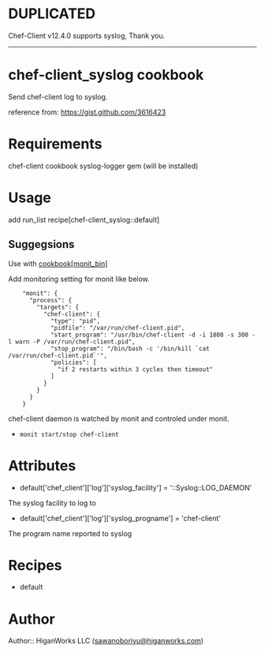# DUPLICATED

Chef-Client v12.4.0 supports syslog, Thank you.

----

# chef-client_syslog cookbook

Send chef-client log to syslog.

reference from: https://gist.github.com/3616423

# Requirements

chef-client cookbook
syslog-logger gem (will be installed)

# Usage

add run_list recipe[chef-client_syslog::default]

## Suggegsions

Use with [cookbook[monit_bin]](http://community.opscode.com/cookbooks/monit_bin)

Add monitoring setting for monit like below.

<pre><code>    "monit": {
      "process": {
        "targets": {
          "chef-client": {
            "type": "pid",
            "pidfile": "/var/run/chef-client.pid",
            "start_program": "/usr/bin/chef-client -d -i 1800 -s 300 -l warn -P /var/run/chef-client.pid",
            "stop_program": "/bin/bash -c '/bin/kill `cat /var/run/chef-client.pid`'",
            "policies": [
              "if 2 restarts within 3 cycles then timeout"
            ]
          }
        }
      }
    } </code></pre>

chef-client daemon is watched by monit and controled under monit.

- `monit start/stop chef-client`


# Attributes

- default['chef_client']['log']['syslog_facility'] = '::Syslog::LOG_DAEMON'

The syslog facility to log to

- default['chef_client']['log']['syslog_progname'] = 'chef-client'

The program name reported to syslog

# Recipes

- default

# Author

Author:: HiganWorks LLC (<sawanoboriyu@higanworks.com>)

